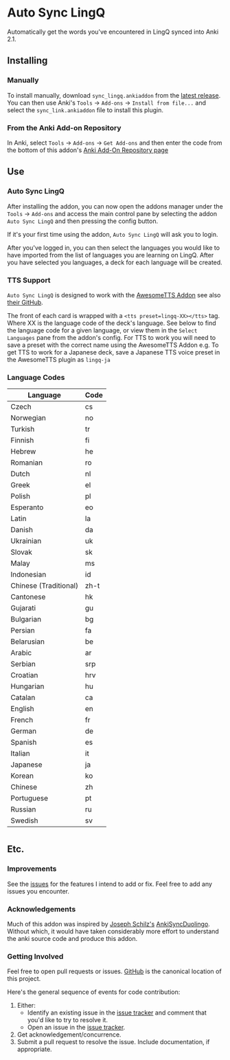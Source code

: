 
# Auto Sync LingQ
Automatically get the words you've encountered in LingQ synced into Anki 2.1.

## Installing

### Manually

To install manually, download `sync_lingq.ankiaddon` from the [latest release](https://github.com/CiaranCurran/auto-sync-lingq/releases/latest/). You can then use Anki's `Tools` -> `Add-ons` -> `Install from file...` and select the `sync_link.ankiaddon` file to install this plugin.

### From the Anki Add-on Repository

In Anki, select `Tools` -> `Add-ons` -> `Get Add-ons` and then enter the code from the bottom of this addon's [Anki Add-On Repository page](https://ankiweb.net/shared/info/)

## Use

### Auto Sync LingQ

After installing the addon, you can now open the addons manager under the `Tools` -> `Add-ons` and access the main control pane by selecting the addon `Auto Sync LingQ` and then pressing the config button.

If it's your first time using the addon, `Auto Sync LingQ` will ask you to login.

After you've logged in, you can then select the languages you would like to have imported from the list of languages you are learning on LingQ. After you have selected you languages, a deck for each language will be created.

### TTS Support

`Auto Sync LingQ` is designed to work with the [AwesomeTTS Addon](https://ankiweb.net/shared/info/1436550454) see also [their GitHub](https://github.com/AwesomeTTS/awesometts-anki-addon).

The front of each card is wrapped with a `<tts preset=lingq-XX></tts>` tag. Where XX is the language code of the deck's language. See below to find the language code for a given language, or view them in the `Select Languages` pane from the addon's config. 
For TTS to work you will need to save a preset with the correct name using the AwesomeTTS Addon e.g. To get TTS to work for a Japanese deck, save a Japanese TTS voice preset in the AwesomeTTS plugin as `lingq-ja`

### Language Codes

Language | Code
------------ | -------------
Czech | cs
Norwegian | no
Turkish | tr
Finnish | fi
Hebrew | he
Romanian | ro
Dutch | nl
Greek | el
Polish | pl
Esperanto | eo
Latin | la
Danish | da
Ukrainian | uk
Slovak | sk
Malay | ms
Indonesian | id
Chinese (Traditional) | zh-t
Cantonese | hk
Gujarati | gu
Bulgarian | bg
Persian | fa
Belarusian | be
Arabic | ar
Serbian | srp
Croatian | hrv
Hungarian | hu
Catalan | ca
English | en
French | fr
German | de
Spanish | es
Italian | it
Japanese | ja
Korean | ko
Chinese | zh
Portuguese | pt
Russian | ru
Swedish | sv

#
## Etc.

### Improvements
See the [issues](https://github.com/JASchilz/AnkiSyncDuolingo/issues/) for the features I intend to add or fix. Feel free to add any issues you encounter.

### Acknowledgements
Much of this addon was inspired by [Joseph Schilz's](https://github.com/JAShilz/) [AnkiSyncDuolingo](https://github.com/JASchilz/AnkiSyncDuolingo). Without which, it would have taken considerably more effort to understand the anki source code and produce this addon.

### Getting Involved
Feel free to open pull requests or issues. [GitHub](https://github.com/CiaranCurran/auto-sync-lingq) is the canonical location of this project.

Here's the general sequence of events for code contribution:

1. Either:
    * Identify an existing issue in the [issue tracker](https://github.com/CiaranCurran/auto-sync-lingq/issues) and comment that you'd like to try to resolve it.
    * Open an issue in the [issue tracker](https://github.com/CiaranCurran/auto-sync-lingq).
2. Get acknowledgement/concurrence.
3. Submit a pull request to resolve the issue. Include documentation, if appropriate.
